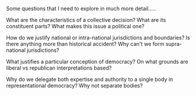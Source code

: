 Some questions that I need to explore in much more detail.....

What are the characteristics of a collective decision?  What are its constituent parts? What makes this issue a political one?

How do we justify national or intra-national jurisdictions and boundaries?  Is there anything more than historical accident?  Why can't we form supra-national jurisdictions?

What justifies a particular conception of democracy? On what grounds are liberal vs republican interpretations based?

Why do we delegate both expertise and authority to a single body in representational democracy?  Why not separate bodies?